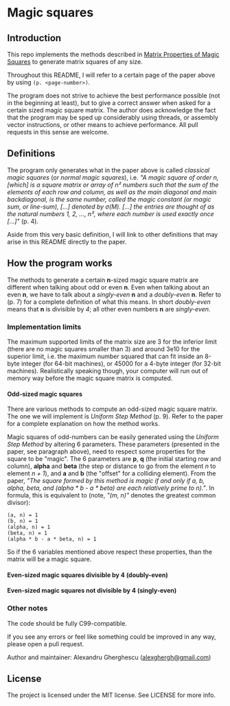 # Magic squares

## Introduction

This repo implements the methods described in [Matrix Properties of Magic
Squares](https://faculty.etsu.edu/stephen/matrix-magic-squares.pdf) to generate matrix squares of any size.

Throughout this README, I will refer to a certain page of the paper above by
using `(p. <page-number>)`.

The program does not strive to achieve the best performance possible (not in
the beginning at least), but to give a correct answer when asked for a certain
sized magic square matrix. The author does acknowledge the fact that the program
may be sped up considerably using threads, or assembly vector instructions, or
other means to achieve performance. All pull requests in this sense are welcome.

## Definitions

The program only generates what in the paper above is called _classical magic
squares_ (or _normal magic squares_), i.e. _"A magic square of order n, [which]
is a square matrix or array of n² numbers such that the sum of the elements of
each row and column, as well as the main diagonal and main backdiagonal, is the
same number, called the magic constant (or magic sum, or line-sum), [...] denoted
by σ(M). [...] the entries are thought of as the natural numbers 1, 2, ..., n²,
where each number is used exactly once [...]"_ (p. 4).

Aside from this very basic definition, I will link to other definitions that
may arise in this README directly to the paper.

## How the program works

The methods to generate a certain **n**-sized magic square matrix are different when
talking about odd or even **n**. Even when talking about an even **n**, we have to talk
about a _singly-even_ **n** and a _doubly-even_ **n**. Refer to (p. 7) for a complete
definition of what this means. In short _doubly-even_ means that **n** is divisible
by _4_; all other even numbers **n** are _singly-even_.

### Implementation limits

The maximum supported limits of the matrix size are 3 for the inferior limit
(there are no magic squares smaller than 3) and around 3e10 for the superior
limit, i.e. the maximum number squared that can fit inside an 8-byte integer
(for 64-bit machines), or 45000 for a 4-byte integer (for 32-bit machines).
Realistically speaking though, your computer will run out of memory way
before the magic square matrix is computed.

#### Odd-sized magic squares

There are various methods to compute an odd-sized magic square matrix. The one
we will implement is _Uniform Step Method_ (p. 9). Refer to the paper for a
complete explanation on how the method works.

Magic squares of odd-numbers can be easily generated using the _Uniform Step
Method_ by altering 6 parameters. These parameters (presented in the paper,
see paragraph above), need to respect some properties for the square to be
"magic". The 6 parameters are **p**, **q** (the initial starting row and column),
**alpha** and **beta** (the step or distance to go from the element _n_ to element
_n + 1_), and **a** and **b** (the "offset" for a colliding element). From the
paper, _"The square formed by this method is magic if and only if a, b, alpha,
beta, and (alpha * b - a * beta) are each relatively prime to n)."_. In formula,
this is equivalent to (note, _"(m, n)"_ denotes the greatest common divisor):

```
(a, n) = 1
(b, n) = 1
(alpha, n) = 1
(beta, n) = 1
(alpha * b - a * beta, n) = 1
```

So if the 6 variables mentioned above respect these properties, than the matrix
will be a magic square.

#### Even-sized magic squares divisible by 4 (doubly-even)

#### Even-sized magic squares not divisible by 4 (singly-even)

### Other notes

The code should be fully C99-compatible.

If you see any errors or feel like something could be improved in any way,
please open a pull request.

Author and maintainer: Alexandru Gherghescu (alexghergh@gmail.com)

## License

The project is licensed under the MIT license. See LICENSE for more info.
